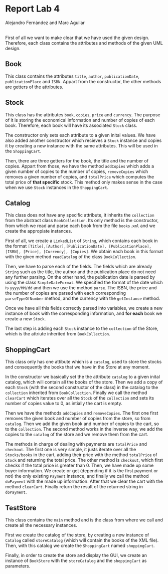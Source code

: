 # Report Lab 4
Alejandro Fernández and Marc Aguilar
<br>
<br>

First of all we want to make clear that we have used the given design. Therefore, each class contains the attributes and methods of the given UML design. 

## Book

This class contains the attributes `title`, `author`, `publicationDate`, `publicationPlace` and `ISBN`. Appart from the constructor, the other methods are getters of the attributes. 

## Stock

This class has the attributes `book`, `copies`, `price` and `currency`. The purpose of it is storing the economical information and number of copies of each book. Therefore, each book will have its associated `Stock` class. 

The constructor only sets each attribute to a given inital values. We have also added another constructor which recieves a `Stock` instance and copies it by creating a new instance with the same attributes. This will be used in the `ShoppingCart`. 

Then, there are three getters for the book, the title and the number of copies. Appart from those, we have the method `addCopies` which adds a given number of copies to the number of copies, `removeCopies` which removes a given number of copies, and `totalPrice` which computes the total price of **that specific** stock. This method only makes sense in the case when we use `Stock` instances in the `ShoppingCart`. 

## Catalog

This class does not have any specific attribute, it inherits the `collection` from the abstract class `BookCollection`. Its only method is the constructor, from which we read and parse each book from the file `books.xml` and we create the appropiate instances. 

First of all, we create a `LinkedList` of `String`, which contains each book in the format `[Title],[Author],[PublicationDate], [PublicationPlace], [ISBN], [Price], [Currency], [Copies]`. We obtain each book in this format with the given method `readCatalog` of the class `BookCollection`. 

Then, we have to parse each of the fields. The fields which are already `String` such as the title, the author and the publication place do not need any further parsing. On the other hand, the publication date is parsed by using the class `SimpleDateFormat`. We specified the format of the date which is `yyyy/MM/dd` and then we use the method `parse`. The ISBN, the price and the number of copies are parsed with each corresponding `parseTypeOfNumber` method, and the currency with the `getInstance` method. 

Once we have all this fields correctly parsed into variables, we create a new instance of book with the corresponding information, and **for each** book we create a new `Stock`. 

The last step is adding each `Stock` instance to the `collection` of the Store, which is the attriute inherited from `BookCollection`. 

##  ShoppingCart

This class only has one attibute which is a `catalog`, used to store the stocks and consequently the books that we have in the Store at any moment. 

In the constructor we basically set the the attribute `catalog` to a given inital catalog, which will contain all the books of the store. Then we add a copy of each `Stock` (with the second constructor of the class) in the catalog to the `collection` inherited from `BookCollection`. Finally we call the method `clearCart` which iterates over all the `Stock` of the `collection` and sets its number of copies value to 0, as intially the cart is empty. 

Then we have the methods `addCopies` and `removeCopies`. The first one first removes the given book and number of copies from the store, so from `catalog`. Then we add the given book and number of copies to the cart, so to the `collection`. The second method works in the inverse way, we add the copies to the `catalog` of the store and we remove them from the cart. 

The methods in charge of dealing with payments are `totalPrice` and `checkout`. The first one is very simple, it justs iterate over all the `Stocks/books` in the cart, adding their price with the method `totalPrice` of `Stock` and returning the total price. The other method is `checkout`, which first checks if the total price is greater than 0. Then, we have made up some buyer information. We create or get (depending if it is the first payment or not) the only existing `Payment` instance, and finally we call the method `doPayment` with the made up information. After that we clear the cart with the method `clearCart`. Finally return the result of the returned string in `doPayment`. 

## TestStore

This class contains the `main` method and is the class from where we call and create all the necessary instances.

First we create the catalog of the store, by creating a new instance of `Catalog` called `storeCatalog` (which will contain the books of the XML file). Then, with this catalog we create the `ShoppingCart` named `shoppingCart`. 

Finally, in order to create the store and display the GUI, we create an instance of `BookStore` with the `storeCatalog` and the `shoppingCart` as parameters. 





